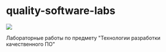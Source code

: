# quality-software-labs
![](https://github.com/MrDreek/quality-software-labs/workflows/tests/badge.svg)

Лабораторные работы по предмету "Технологии разработки качественного ПО"
